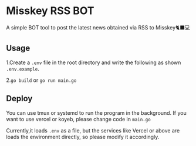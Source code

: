 # Misskey RSS BOT
A simple BOT tool to post the latest news obtained via RSS to Misskey🐈‍⬛💻

## Usage

1.Create a `.env` file in the root directory and write the following as shown `.env.example`.

2.`go build` or `go run main.go`


## Deploy

You can use tmux or systemd to run the program in the background.
If you want to use vercel or koyeb, please change code in `main.go`

Currently,it loads `.env` as a file, but the services like Vercel or above are loads the environment directly, so please modify it accordingly.


